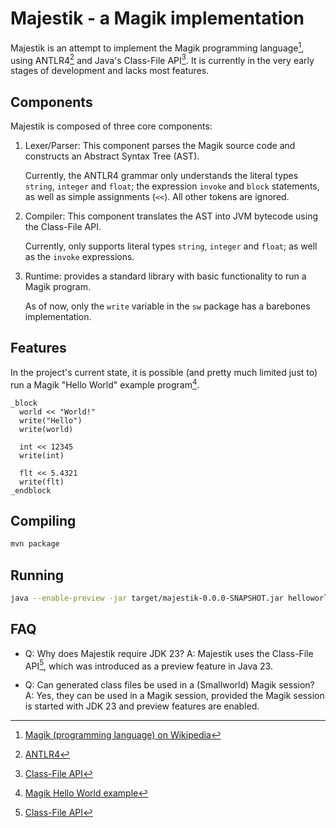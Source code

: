 Majestik - a Magik implementation
=================================

Majestik is an attempt to implement the Magik programming language[^1], using ANTLR4[^2] and Java's Class-File API[^3].
It is currently in the very early stages of development and lacks most features.



Components
----------
Majestik is composed of three core components:
1. Lexer/Parser: This component parses the Magik source code and constructs an Abstract Syntax Tree (AST).

   Currently, the ANTLR4 grammar only understands the literal types `string`, `integer` and `float`; the expression `invoke` and `block` statements, as well as simple assignments (`<<`).  All other tokens are ignored.
2. Compiler: This component translates the AST into JVM bytecode using the Class-File API.

   Currently, only supports literal types `string`, `integer` and `float`; as well as the `invoke` expressions.
3. Runtime: provides a standard library with basic functionality to run a Magik program.

   As of now, only the `write` variable in the `sw` package has a barebones implementation.



Features
-------
In the project's current state, it is possible (and pretty much limited just to) run a Magik "Hello World" example program[^4].
```magik
_block
  world << "World!"
  write("Hello")
  write(world)

  int << 12345
  write(int)

  flt << 5.4321
  write(flt)
_endblock
```



Compiling
---------
```bash
mvn package
```



Running
-------
```bash
java --enable-preview -jar target/majestik-0.0.0-SNAPSHOT.jar helloworld.magik
```



FAQ
---

* Q: Why does Majestik require JDK 23?
  A: Majestik uses the Class-File API[^3], which was introduced as a preview feature in Java 23.

* Q: Can generated class files be used in a (Smallworld) Magik session?
  A: Yes, they can be used in a Magik session, provided the Magik session is started with JDK 23 and preview features are enabled.



[^1]: [Magik (programming language) on Wikipedia](https://en.wikipedia.org/wiki/Magik_(programming_language))
[^2]: [ANTLR4](https://www.antlr.org)
[^3]: [Class-File API](https://docs.oracle.com/en/java/javase/23/docs/api/java.base/java/lang/classfile/package-summary.html)
[^4]: [Magik Hello World example](https://en.wikipedia.org/wiki/Magik_(programming_language)#Hello_World_example)
